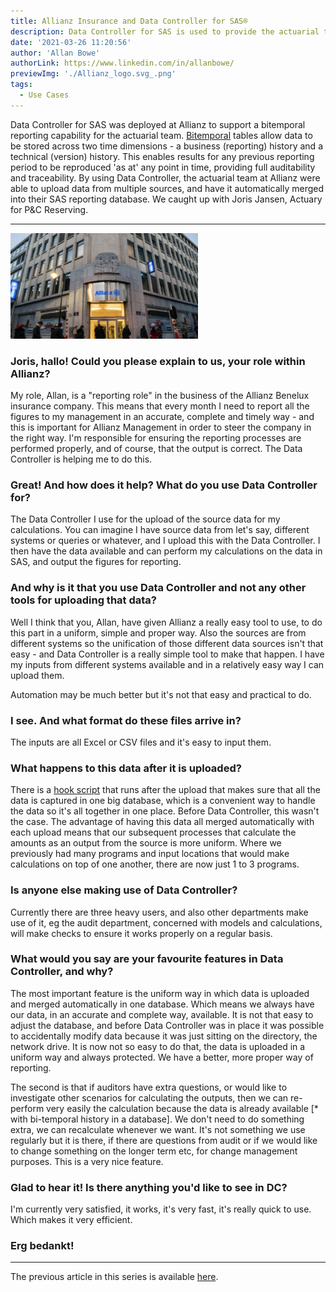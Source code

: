 ```yaml
---
title: Allianz Insurance and Data Controller for SAS®
description: Data Controller for SAS is used to provide the actuarial team at Allianz with an easy to use bitemporal reporting capability
date: '2021-03-26 11:20:56'
author: 'Allan Bowe'
authorLink: https://www.linkedin.com/in/allanbowe/
previewImg: './Allianz_logo.svg_.png'
tags:
  - Use Cases
---
```


Data Controller for SAS was deployed at Allianz to support a bitemporal reporting capability for the actuarial team. [Bitemporal](https://datacontroller.io/bitemporal-historisation-and-the-sas-dds/) tables allow data to be stored across two time dimensions - a business (reporting) history and a technical (version) history. This enables results for any previous reporting period to be reproduced 'as at' any point in time, providing full auditability and traceability. By using Data Controller, the actuarial team at Allianz were able to upload data from multiple sources, and have it automatically merged into their SAS reporting database. We caught up with Joris Jansen, Actuary for P&amp;C Reserving.

---

<img class="alignright" src="/wp-content/uploads/2021/03/view.jpeg" alt="Data Controller for SAS at Allianz Insurance" width="300" height="169" />

### Joris, hallo! Could you please explain to us, your role within Allianz?

My role, Allan, is a "reporting role" in the business of the Allianz Benelux insurance company. This means that every month I need to report all the figures to my management in an accurate, complete and timely way - and this is important for Allianz Management in order to steer the company in the right way. I'm responsible for ensuring the reporting processes are performed properly, and of course, that the output is correct. The Data Controller is helping me to do this.

### Great! And how does it help? What do you use Data Controller for?

The Data Controller I use for the upload of the source data for my calculations. You can imagine I have source data from let's say, different systems or queries or whatever, and I upload this with the Data Controller. I then have the data available and can perform my calculations on the data in SAS, and output the figures for reporting.

### And why is it that you use Data Controller and not any other tools for uploading that data?

Well I think that you, Allan, have given Allianz a really easy tool to use, to do this part in a uniform, simple and proper way. Also the sources are from different systems so the unification of those different data sources isn't that easy - and Data Controller is a really simple tool to make that happen. I have my inputs from different systems available and in a relatively easy way I can upload them.

Automation may be much better but it's not that easy and practical to do.

### I see. And what format do these files arrive in?

The inputs are all Excel or CSV files and it's easy to input them.

### What happens to this data after it is uploaded?

There is a [hook script](https://docs.datacontroller.io/dcc-tables/#pre_edit_hook) that runs after the upload that makes sure that all the data is captured in one big database, which is a convenient way to handle the data so it's all together in one place. Before Data Controller, this wasn't the case. The advantage of having this data all merged automatically with each upload means that our subsequent processes that calculate the amounts as an output from the source is more uniform. Where we previously had many programs and input locations that would make calculations on top of one another, there are now just 1 to 3 programs.

### Is anyone else making use of Data Controller?

Currently there are three heavy users, and also other departments make use of it, eg the audit department, concerned with models and calculations, will make checks to ensure it works properly on a regular basis.

### What would you say are your favourite features in Data Controller, and why?

The most important feature is the uniform way in which data is uploaded and merged automatically in one database. Which means we always have our data, in an accurate and complete way, available. It is not that easy to adjust the database, and before Data Controller was in place it was possible to accidentally modify data because it was just sitting on the directory, the network drive. It is now not so easy to do that, the data is uploaded in a uniform way and always protected. We have a better, more proper way of reporting.

The second is that if auditors have extra questions, or would like to investigate other scenarios for calculating the outputs, then we can re-perform very easily the calculation because the data is already available [* with bi-temporal history in a database]. We don't need to do something extra, we can recalculate whenever we want. It's not something we use regularly but it is there, if there are questions from audit or if we would like to change something on the longer term etc, for change management purposes. This is a very nice feature.

### Glad to hear it! Is there anything you'd like to see in DC?

I'm currently very satisfied, it works, it's very fast, it's really quick to use. Which makes it very efficient.

### Erg bedankt!

---

The previous article in this series is available [here](/siemens-healthineers-smart-data-catalog/).
